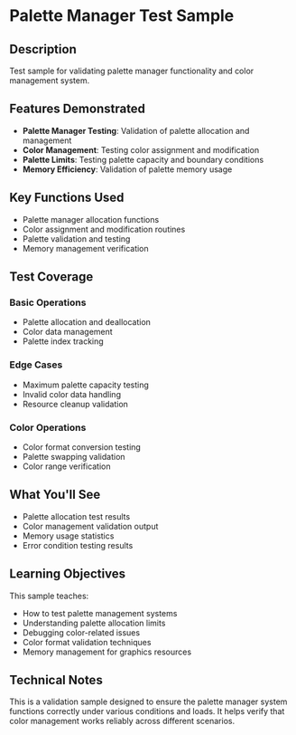 # Palette Manager Test Sample

## Description

Test sample for validating palette manager functionality and color management system.

## Features Demonstrated

- **Palette Manager Testing**: Validation of palette allocation and management
- **Color Management**: Testing color assignment and modification
- **Palette Limits**: Testing palette capacity and boundary conditions
- **Memory Efficiency**: Validation of palette memory usage

## Key Functions Used

- Palette manager allocation functions
- Color assignment and modification routines
- Palette validation and testing
- Memory management verification

## Test Coverage

### Basic Operations
- Palette allocation and deallocation
- Color data management
- Palette index tracking

### Edge Cases
- Maximum palette capacity testing
- Invalid color data handling
- Resource cleanup validation

### Color Operations
- Color format conversion testing
- Palette swapping validation
- Color range verification

## What You'll See

- Palette allocation test results
- Color management validation output
- Memory usage statistics
- Error condition testing results

## Learning Objectives

This sample teaches:
- How to test palette management systems
- Understanding palette allocation limits
- Debugging color-related issues
- Color format validation techniques
- Memory management for graphics resources

## Technical Notes

This is a validation sample designed to ensure the palette manager system functions correctly under various conditions and loads. It helps verify that color management works reliably across different scenarios.
